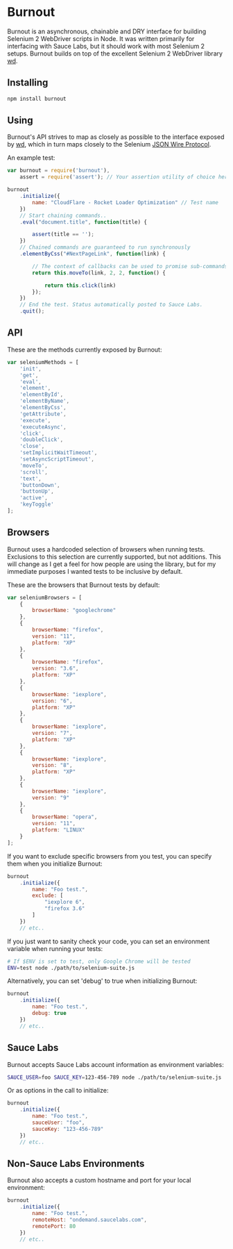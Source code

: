# Burnout

Burnout is an asynchronous, chainable and DRY interface for building Selenium 2 WebDriver scripts in Node. It was written primarily for interfacing with Sauce Labs, but it should work with most Selenium 2 setups. Burnout builds on top of the excellent Selenium 2 WebDriver library [wd][1].

## Installing

```sh
npm install burnout
```

## Using

Burnout's API strives to map as closely as possible to the interface exposed by [wd][1], which in turn maps closely to the Selenium [JSON Wire Protocol][2].

An example test:

```javascript
var burnout = require('burnout'),
    assert = require('assert'); // Your assertion utility of choice here

burnout
    .initialize({ 
        name: "CloudFlare - Rocket Loader Optimization" // Test name
    })
    // Start chaining commands..
    .eval("document.title", function(title) {

        assert(title == '');
    })
    // Chained commands are guaranteed to run synchronously
    .elementByCss("#NextPageLink", function(link) {

        // The context of callbacks can be used to promise sub-commands
        return this.moveTo(link, 2, 2, function() {

            return this.click(link)
        });
    })
    // End the test. Status automatically posted to Sauce Labs.
    .quit();
```

## API

These are the methods currently exposed by Burnout:

```javascript
var seleniumMethods = [
    'init',
    'get',
    'eval',
    'element',
    'elementById',
    'elementByName',
    'elementByCss',
    'getAttribute',
    'execute',
    'executeAsync',
    'click',
    'doubleClick',
    'close',
    'setImplicitWaitTimeout',
    'setAsyncScriptTimeout',
    'moveTo',
    'scroll',
    'text',
    'buttonDown',
    'buttonUp',
    'active',
    'keyToggle'
];
```

## Browsers

Burnout uses a hardcoded selection of browsers when running tests. Exclusions to this selection are currently supported, but not additions. This will change as I get a feel for how people are using the library, but for my immediate purposes I wanted tests to be inclusive by default.

These are the browsers that Burnout tests by default:

```javascript
var seleniumBrowsers = [
    {
        browserName: "googlechrome"
    },
    {
        browserName: "firefox",
        version: "11",
        platform: "XP"
    },
    {
        browserName: "firefox",
        version: "3.6",
        platform: "XP"
    },
    {
        browserName: "iexplore",
        version: "6",
        platform: "XP"
    },
    {
        browserName: "iexplore",
        version: "7",
        platform: "XP"
    },
    {
        browserName: "iexplore",
        version: "8",
        platform: "XP"
    },
    {
        browserName: "iexplore",
        version: "9"
    },
    {
        browserName: "opera",
        version: "11",
        platform: "LINUX"
    }
];
```

If you want to exclude specific browsers from you test, you can specify them when you initialize Burnout:

```javascript
burnout
    .initialize({
        name: "Foo test.",
        exclude: [
            "iexplore 6",
            "firefox 3.6"
        ]
    })
    // etc..
```

If you just want to sanity check your code, you can set an environment variable when running your tests:

```sh
# If $ENV is set to test, only Google Chrome will be tested
ENV=test node ./path/to/selenium-suite.js
```

Alternatively, you can set 'debug' to true when initializing Burnout:

```javascript
burnout
    .initialize({ 
        name: "Foo test.", 
        debug: true 
    })
    // etc..
```

## Sauce Labs

Burnout accepts Sauce Labs account information as environment variables:

```sh
SAUCE_USER=foo SAUCE_KEY=123-456-789 node ./path/to/selenium-suite.js
```

Or as options in the call to initialize:

```javascript
burnout
    .initialize({
        name: "Foo test.",
        sauceUser: "foo",
        sauceKey: "123-456-789"
    })
    // etc..
```

## Non-Sauce Labs Environments

Burnout also accepts a custom hostname and port for your local environment:

```javascript
burnout
    .initialize({
        name: "Foo test.",
        remoteHost: "ondemand.saucelabs.com",
        remotePort: 80
    })
    // etc..
```

[1]: http://github.com/admc/wd
[2]: http://code.google.com/p/selenium/wiki/JsonWireProtocol
